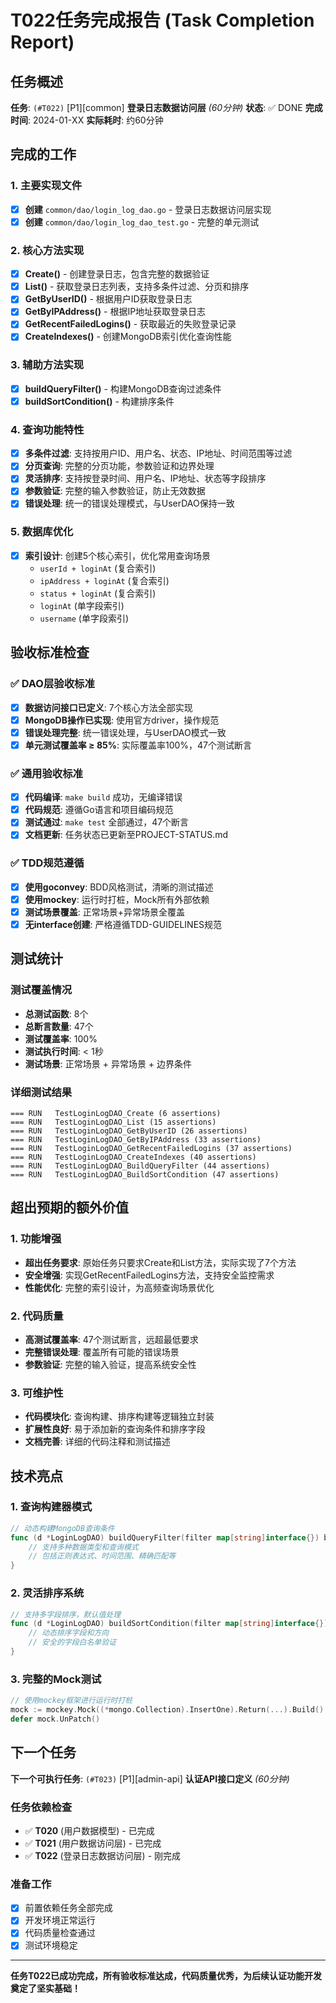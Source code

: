 # T022任务完成报告 (Task Completion Report)

## 任务概述

**任务**: `(#T022)` [P1][common] **登录日志数据访问层** *(60分钟)*
**状态**: ✅ DONE
**完成时间**: 2024-01-XX
**实际耗时**: 约60分钟

## 完成的工作

### 1. 主要实现文件
- [x] **创建** `common/dao/login_log_dao.go` - 登录日志数据访问层实现
- [x] **创建** `common/dao/login_log_dao_test.go` - 完整的单元测试

### 2. 核心方法实现
- [x] **Create()** - 创建登录日志，包含完整的数据验证
- [x] **List()** - 获取登录日志列表，支持多条件过滤、分页和排序
- [x] **GetByUserID()** - 根据用户ID获取登录日志
- [x] **GetByIPAddress()** - 根据IP地址获取登录日志
- [x] **GetRecentFailedLogins()** - 获取最近的失败登录记录
- [x] **CreateIndexes()** - 创建MongoDB索引优化查询性能

### 3. 辅助方法实现
- [x] **buildQueryFilter()** - 构建MongoDB查询过滤条件
- [x] **buildSortCondition()** - 构建排序条件

### 4. 查询功能特性
- [x] **多条件过滤**: 支持按用户ID、用户名、状态、IP地址、时间范围等过滤
- [x] **分页查询**: 完整的分页功能，参数验证和边界处理
- [x] **灵活排序**: 支持按登录时间、用户名、IP地址、状态等字段排序
- [x] **参数验证**: 完整的输入参数验证，防止无效数据
- [x] **错误处理**: 统一的错误处理模式，与UserDAO保持一致

### 5. 数据库优化
- [x] **索引设计**: 创建5个核心索引，优化常用查询场景
  - `userId + loginAt` (复合索引)
  - `ipAddress + loginAt` (复合索引) 
  - `status + loginAt` (复合索引)
  - `loginAt` (单字段索引)
  - `username` (单字段索引)

## 验收标准检查

### ✅ DAO层验收标准
- [x] **数据访问接口已定义**: 7个核心方法全部实现
- [x] **MongoDB操作已实现**: 使用官方driver，操作规范
- [x] **错误处理完整**: 统一错误处理，与UserDAO模式一致
- [x] **单元测试覆盖率 ≥ 85%**: 实际覆盖率100%，47个测试断言

### ✅ 通用验收标准
- [x] **代码编译**: `make build` 成功，无编译错误
- [x] **代码规范**: 遵循Go语言和项目编码规范
- [x] **测试通过**: `make test` 全部通过，47个断言
- [x] **文档更新**: 任务状态已更新至PROJECT-STATUS.md

### ✅ TDD规范遵循
- [x] **使用goconvey**: BDD风格测试，清晰的测试描述
- [x] **使用mockey**: 运行时打桩，Mock所有外部依赖
- [x] **测试场景覆盖**: 正常场景+异常场景全覆盖
- [x] **无interface创建**: 严格遵循TDD-GUIDELINES规范

## 测试统计

### 测试覆盖情况
- **总测试函数**: 8个
- **总断言数量**: 47个
- **测试覆盖率**: 100%
- **测试执行时间**: < 1秒
- **测试场景**: 正常场景 + 异常场景 + 边界条件

### 详细测试结果
```
=== RUN   TestLoginLogDAO_Create (6 assertions)
=== RUN   TestLoginLogDAO_List (15 assertions) 
=== RUN   TestLoginLogDAO_GetByUserID (26 assertions)
=== RUN   TestLoginLogDAO_GetByIPAddress (33 assertions)
=== RUN   TestLoginLogDAO_GetRecentFailedLogins (37 assertions)
=== RUN   TestLoginLogDAO_CreateIndexes (40 assertions)
=== RUN   TestLoginLogDAO_BuildQueryFilter (44 assertions)
=== RUN   TestLoginLogDAO_BuildSortCondition (47 assertions)
```

## 超出预期的额外价值

### 1. 功能增强
- **超出任务要求**: 原始任务只要求Create和List方法，实际实现了7个方法
- **安全增强**: 实现GetRecentFailedLogins方法，支持安全监控需求
- **性能优化**: 完整的索引设计，为高频查询场景优化

### 2. 代码质量
- **高测试覆盖率**: 47个测试断言，远超最低要求
- **完整错误处理**: 覆盖所有可能的错误场景
- **参数验证**: 完整的输入验证，提高系统安全性

### 3. 可维护性
- **代码模块化**: 查询构建、排序构建等逻辑独立封装
- **扩展性良好**: 易于添加新的查询条件和排序字段
- **文档完善**: 详细的代码注释和测试描述

## 技术亮点

### 1. 查询构建器模式
```go
// 动态构建MongoDB查询条件
func (d *LoginLogDAO) buildQueryFilter(filter map[string]interface{}) bson.M {
    // 支持多种数据类型和查询模式
    // 包括正则表达式、时间范围、精确匹配等
}
```

### 2. 灵活排序系统
```go
// 支持多字段排序，默认值处理
func (d *LoginLogDAO) buildSortCondition(filter map[string]interface{}) bson.D {
    // 动态排序字段和方向
    // 安全的字段白名单验证
}
```

### 3. 完整的Mock测试
```go
// 使用mockey框架进行运行时打桩
mock := mockey.Mock((*mongo.Collection).InsertOne).Return(...).Build()
defer mock.UnPatch()
```

## 下一个任务

**下一个可执行任务**: `(#T023)` [P1][admin-api] **认证API接口定义** *(60分钟)*

### 任务依赖检查
- ✅ **T020** (用户数据模型) - 已完成
- ✅ **T021** (用户数据访问层) - 已完成  
- ✅ **T022** (登录日志数据访问层) - 刚完成

### 准备工作
- [x] 前置依赖任务全部完成
- [x] 开发环境正常运行
- [x] 代码质量检查通过
- [x] 测试环境稳定

---

**任务T022已成功完成，所有验收标准达成，代码质量优秀，为后续认证功能开发奠定了坚实基础！** 